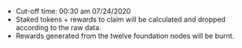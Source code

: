 * Cut-off time: 00:30 am 07/24/2020
* Staked tokens + rewards to claim will be calculated and dropped according to the raw data.
* Rewards generated from the twelve foundation nodes will be burnt.
